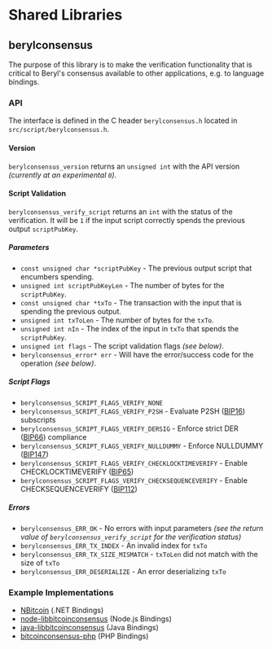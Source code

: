 Shared Libraries
================

## berylconsensus

The purpose of this library is to make the verification functionality that is critical to Beryl's consensus available to other applications, e.g. to language bindings.

### API

The interface is defined in the C header `berylconsensus.h` located in  `src/script/berylconsensus.h`.

#### Version

`berylconsensus_version` returns an `unsigned int` with the API version *(currently at an experimental `0`)*.

#### Script Validation

`berylconsensus_verify_script` returns an `int` with the status of the verification. It will be `1` if the input script correctly spends the previous output `scriptPubKey`.

##### Parameters
- `const unsigned char *scriptPubKey` - The previous output script that encumbers spending.
- `unsigned int scriptPubKeyLen` - The number of bytes for the `scriptPubKey`.
- `const unsigned char *txTo` - The transaction with the input that is spending the previous output.
- `unsigned int txToLen` - The number of bytes for the `txTo`.
- `unsigned int nIn` - The index of the input in `txTo` that spends the `scriptPubKey`.
- `unsigned int flags` - The script validation flags *(see below)*.
- `berylconsensus_error* err` - Will have the error/success code for the operation *(see below)*.

##### Script Flags
- `berylconsensus_SCRIPT_FLAGS_VERIFY_NONE`
- `berylconsensus_SCRIPT_FLAGS_VERIFY_P2SH` - Evaluate P2SH ([BIP16](https://github.com/bitcoin/bips/blob/master/bip-0016.mediawiki)) subscripts
- `berylconsensus_SCRIPT_FLAGS_VERIFY_DERSIG` - Enforce strict DER ([BIP66](https://github.com/bitcoin/bips/blob/master/bip-0066.mediawiki)) compliance
- `berylconsensus_SCRIPT_FLAGS_VERIFY_NULLDUMMY` - Enforce NULLDUMMY ([BIP147](https://github.com/bitcoin/bips/blob/master/bip-0147.mediawiki))
- `berylconsensus_SCRIPT_FLAGS_VERIFY_CHECKLOCKTIMEVERIFY` - Enable CHECKLOCKTIMEVERIFY ([BIP65](https://github.com/bitcoin/bips/blob/master/bip-0065.mediawiki))
- `berylconsensus_SCRIPT_FLAGS_VERIFY_CHECKSEQUENCEVERIFY` - Enable CHECKSEQUENCEVERIFY ([BIP112](https://github.com/bitcoin/bips/blob/master/bip-0112.mediawiki))

##### Errors
- `berylconsensus_ERR_OK` - No errors with input parameters *(see the return value of `berylconsensus_verify_script` for the verification status)*
- `berylconsensus_ERR_TX_INDEX` - An invalid index for `txTo`
- `berylconsensus_ERR_TX_SIZE_MISMATCH` - `txToLen` did not match with the size of `txTo`
- `berylconsensus_ERR_DESERIALIZE` - An error deserializing `txTo`

### Example Implementations
- [NBitcoin](https://github.com/NicolasDorier/NBitcoin/blob/master/NBitcoin/Script.cs#L814) (.NET Bindings)
- [node-libbitcoinconsensus](https://github.com/bitpay/node-libbitcoinconsensus) (Node.js Bindings)
- [java-libbitcoinconsensus](https://github.com/dexX7/java-libbitcoinconsensus) (Java Bindings)
- [bitcoinconsensus-php](https://github.com/Bit-Wasp/bitcoinconsensus-php) (PHP Bindings)
